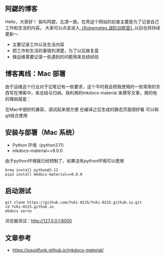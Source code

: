 ## 阿勰的博客
  Hello，大家好！
    我叫阿勰，北漂一族。在弄这个网站的初衷主要是为了记录自己工作和生活的内容。
    大家可以点击进入[《Kubernetes 进阶训练营》](https://Yuki-0215.github.io/site/)以后也将持续更新～

  - 主要记录工作以及生活内容
  - 把工作和生活的事情列清楚，为了以后做复盘
  - 做运维需要记录一些遇到的问题用来总结经验


<!-- |微信（勰哥本人）|公众号|
|:----:|:----:|
|<img src="https://github.com/barry-boy/barry-boy.github.io/blob/main/png/weixin.pic.jpg" width="115">|<img src="https://github.com/barry-boy/barry-boy.github.io/blob/main/png/qrcode_for_gh_1330095f1c05_860.jpg" width="125"> -->

## 博客离线：Mac 部署

由于运维这个行业对于记笔记有一些要求，这个平时我会把我使用的一些常用的东西写在博客中，来总结与归纳。我利用的mkdocs-material 来撰写文章，用的他的理由就是：

在Mac中很好的兼容，调试起来很方便
在编译之后生成的静态页面很好看
可以和git结合使用

## 安装与部署（Mac 系统）
- Python 环境（python3.11）
- mkdocs-material==8.0.0

由于python环境我已经预制了，如果没有python环境可以使用
```
brew install python@3.11
pip3 install mkdocs-material==8.0.0
```

## 启动测试

```
git clone https://github.com/Yuki-0215/Yuki-0215.github.io.git
cd Yuki-0215.github.io
mkdocs serve
```

浏览器测试：http://127.0.0.1:8000


## 文章参考

- https://squidfunk.github.io/mkdocs-material/
